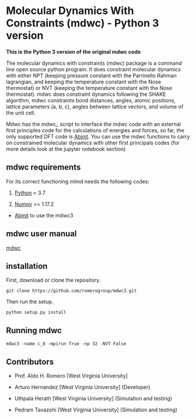 Molecular Dynamics With Constraints (mdwc) - Python 3 version
=============================================================

**This is the Python 3 version of the original mdwc code**

The molecular dynamics with constraints (mdwc) package is a command line open source python program. It does constraint molecular dynamics with either NPT (keeping pressure constant with the Parrinello Rahman lagrangian, and keeping the temperature constant with the Nose thermostat) or NVT (keeping the temperature constant with the Nose thermostat). mdwc does constraint dynamics following the SHAKE algorithm, mdwc constraints bond distances, angles, atomic positions, lattice parameters (a, b, c), angles between lattice vectors, and volume of the unit cell.

Mdwc has the mdwc_ script to interface the mdwc code with an external first principles code for the calculations of energies and forces, so far, the only supported DFT code is [Abinit](https://www.abinit.org/). You can use the mdwc functions to carry on constrained molecular dynamics with other first principals codes (for more details look at the jupyter notebook section)


mdwc requirements
-----------------
For its correct functioning mlmd needs the following codes:

1. [Python](https://www.python.org/download/releases/3.7/ "Python") = 3.7 

2. [Numpy](http://www.numpy.org/ "Numpy") >= 1.17.2

* [Abinit](https://www.abinit.org/) to use the mdwc3

mdwc user manual
----------------

[mdwc](https://molecular-dynamics-with-constraints.github.io/)

installation
------------

First, download or clone the repository.

    git clone https://github.com/romerogroup/mdwc3.git

Then run the setup.

    python setup.py install

Running mdwc
------------

    mdwc3 -name c_8 -mpirun True -np 32 -NVT False    

Contributors
------------
* Prof. Aldo H. Romero [West Virginia University] 

* Arturo Hernandez [West Virginia University] (Developer)

* Uthpala Herath   [West Virginia University] (Simulation and testing) 

* Pedram Tavazohi  [West Virginia University] (Simulation and testing)
